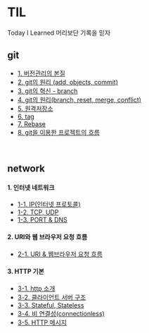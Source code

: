 # TIL
Today I Learned 머리보단 기록을 믿자


## git

* [1. 버전관리의 본질](https://github.com/goosebeomsu/TIL/blob/master/git/1.%20%EB%B2%84%EC%A0%84%EA%B4%80%EB%A6%AC%EC%9D%98%20%EB%B3%B8%EC%A7%88.md)
* [2. git의 원리 (add, objects, commit)](https://github.com/goosebeomsu/TIL/blob/master/git/2.%20git%EC%9D%98%20%EC%9B%90%EB%A6%AC%20(add%2C%20objects%2C%20commit).md)
* [3. git의 혁신 - branch](https://github.com/goosebeomsu/TIL/blob/master/git/3.%20git%EC%9D%98%20%ED%98%81%EC%8B%A0%20-%20branch.md)
* [4. git의 원리(branch, reset, merge, conflict)](https://github.com/goosebeomsu/TIL/blob/master/git/4.%20git%EC%9D%98%20%EC%9B%90%EB%A6%AC(branch%2C%20reset%2C%20merge%2C%20conflict).md)
* [5. 원격저장소](https://github.com/goosebeomsu/TIL/blob/master/git/5.%20%EC%9B%90%EA%B2%A9%EC%A0%80%EC%9E%A5%EC%86%8C.md)
* [6. tag](https://github.com/goosebeomsu/TIL/blob/master/git/6.%20tag.md)
* [7. Rebase](https://github.com/goosebeomsu/TIL/blob/master/git/7.%20Rebase.md)
* [8. git을 이용한 프로젝트의 흐름](https://github.com/goosebeomsu/TIL/blob/master/git/8.%20git%EC%9D%84%20%EC%9D%B4%EC%9A%A9%ED%95%9C%20%ED%94%84%EB%A1%9C%EC%A0%9D%ED%8A%B8%EC%9D%98%20%ED%9D%90%EB%A6%84.md)
 
<br>

## network

 #### 1. 인터넷 네트워크
 
  * [1-1. IP(인터넷 프로토콜)](https://github.com/goosebeomsu/TIL/blob/master/network/1.%20%EC%9D%B8%ED%84%B0%EB%84%B7%20%EB%84%A4%ED%8A%B8%EC%9B%8C%ED%81%AC/1-1.%20IP(%EC%9D%B8%ED%84%B0%EB%84%B7%20%ED%94%84%EB%A1%9C%ED%86%A0%EC%BD%9C).md)
  * [1-2. TCP, UDP](https://github.com/goosebeomsu/TIL/blob/master/network/1.%20%EC%9D%B8%ED%84%B0%EB%84%B7%20%EB%84%A4%ED%8A%B8%EC%9B%8C%ED%81%AC/1-2.%20TCP%2C%20UDP.md)
  * [1-3. PORT & DNS](https://github.com/goosebeomsu/TIL/blob/master/network/1.%20%EC%9D%B8%ED%84%B0%EB%84%B7%20%EB%84%A4%ED%8A%B8%EC%9B%8C%ED%81%AC/1-3.%20PORT%20%26%20DNS.md)
  
  
 
 #### 2. URI와 웹 브라우저 요청 흐름
 
  * [2-1. URI & 웹브라우저 요청 흐름](https://github.com/goosebeomsu/TIL/blob/master/network/2.%20URI%EC%99%80%20%EC%9B%B9%20%EB%B8%8C%EB%9D%BC%EC%9A%B0%EC%A0%80%20%EC%9A%94%EC%B2%AD%20%ED%9D%90%EB%A6%84/2-1.%20URI%20%26%20%EC%9B%B9%EB%B8%8C%EB%9D%BC%EC%9A%B0%EC%A0%80%20%EC%9A%94%EC%B2%AD%20%ED%9D%90%EB%A6%84.md)
 
 #### 3. HTTP 기본
 
  * [3-1. http 소개](https://github.com/goosebeomsu/TIL/blob/master/network/3.%20HTTP%20%EA%B8%B0%EB%B3%B8/3-1.%20http%20%EC%86%8C%EA%B0%9C.md)
  * [3-2. 클라이언트 서버 구조](https://github.com/goosebeomsu/TIL/blob/master/network/3.%20HTTP%20%EA%B8%B0%EB%B3%B8/3-2.%20%ED%81%B4%EB%9D%BC%EC%9D%B4%EC%96%B8%ED%8A%B8%20%EC%84%9C%EB%B2%84%20%EA%B5%AC%EC%A1%B0.md)
  * [3-3. Stateful, Stateless](https://github.com/goosebeomsu/TIL/blob/master/network/3.%20HTTP%20%EA%B8%B0%EB%B3%B8/3-3.%20Stateful%2C%20Stateless.md)
  * [3-4. 비 연결성(connectionless)](https://github.com/goosebeomsu/TIL/blob/master/network/3.%20HTTP%20%EA%B8%B0%EB%B3%B8/3-4.%20%EB%B9%84%20%EC%97%B0%EA%B2%B0%EC%84%B1(connectionless).md)
  * [3-5. HTTP 메시지](https://github.com/goosebeomsu/TIL/blob/master/network/3.%20HTTP%20%EA%B8%B0%EB%B3%B8/3-5.%20HTTP%20%EB%A9%94%EC%8B%9C%EC%A7%80.md)

 
